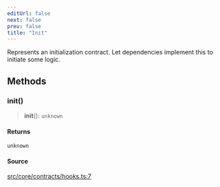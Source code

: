 ```yaml
---
editUrl: false
next: false
prev: false
title: "Init"
---
```


Represents an initialization contract.
Let dependencies implement this to initiate some logic.

## Methods

### init()

> **init**(): `unknown`

#### Returns

`unknown`

#### Source

[src/core/contracts/hooks.ts:7](https://github.com/sern-handler/handler/blob/04c4625bfa2f746935f4a8cee62b77cdffd86684/src/core/contracts/hooks.ts#L7)

